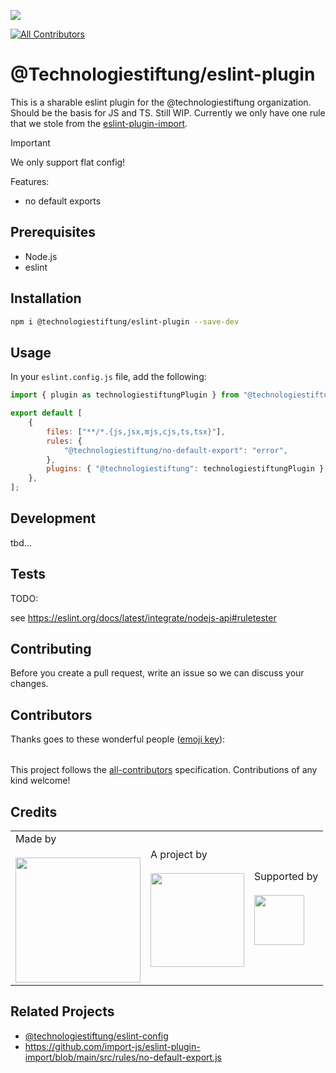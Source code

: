 ![](https://img.shields.io/badge/Built%20with%20%E2%9D%A4%EF%B8%8F-at%20Technologiestiftung%20Berlin-blue)

<!-- ALL-CONTRIBUTORS-BADGE:START - Do not remove or modify this section -->

[![All Contributors](https://img.shields.io/badge/all_contributors-0-orange.svg?style=flat-square)](#contributors-)

<!-- ALL-CONTRIBUTORS-BADGE:END -->

# @Technologiestiftung/eslint-plugin

This is a sharable eslint plugin for the @technologiestiftung organization. Should be the basis for JS and TS. Still WIP. Currently we only have one rule that we stole from the [eslint-plugin-import](https://github.com/import-js/eslint-plugin-import/blob/main/src/rules/no-default-export.js).

> [!IMPORTANT]
> We only support flat config!

Features:

- no default exports

## Prerequisites

- Node.js
- eslint

## Installation

```bash
npm i @technologiestiftung/eslint-plugin --save-dev
```

## Usage

In your `eslint.config.js` file, add the following:

```javascript
import { plugin as technologiestiftungPlugin } from "@technologiestiftung/eslint-plugin";

export default [
	{
		files: ["**/*.{js,jsx,mjs,cjs,ts,tsx}"],
		rules: {
			"@technologiestiftung/no-default-export": "error",
		},
		plugins: { "@technologiestiftung": technologiestiftungPlugin },
	},
];
```

## Development

tbd...

## Tests

TODO:

see https://eslint.org/docs/latest/integrate/nodejs-api#ruletester

## Contributing

Before you create a pull request, write an issue so we can discuss your changes.

## Contributors

Thanks goes to these wonderful people ([emoji key](https://allcontributors.org/docs/en/emoji-key)):

<!-- ALL-CONTRIBUTORS-LIST:START - Do not remove or modify this section -->
<!-- prettier-ignore-start -->
<!-- markdownlint-disable -->
<table>
  <tr>
  </tr>
</table>

<!-- markdownlint-restore -->
<!-- prettier-ignore-end -->

<!-- ALL-CONTRIBUTORS-LIST:END -->

This project follows the [all-contributors](https://github.com/all-contributors/all-contributors) specification. Contributions of any kind welcome!

## Credits

<table>
  <tr>
    <td>
      Made by <a href="https://citylab-berlin.org/de/start/">
        <br />
        <br />
        <img width="200" src="https://logos.citylab-berlin.org/logo-citylab-berlin.svg" />
      </a>
    </td>
    <td>
      A project by <a href="https://www.technologiestiftung-berlin.de/">
        <br />
        <br />
        <img width="150" src="https://logos.citylab-berlin.org/logo-technologiestiftung-berlin-de.svg" />
      </a>
    </td>
    <td>
      Supported by <a href="https://www.berlin.de/rbmskzl/">
        <br />
        <br />
        <img width="80" src="https://logos.citylab-berlin.org/logo-berlin-senatskanzelei-de.svg" />
      </a>
    </td>
  </tr>
</table>

## Related Projects

- [@technologiestiftung/eslint-config](https://github.com/technologiestiftung/eslint-config)
- https://github.com/import-js/eslint-plugin-import/blob/main/src/rules/no-default-export.js
